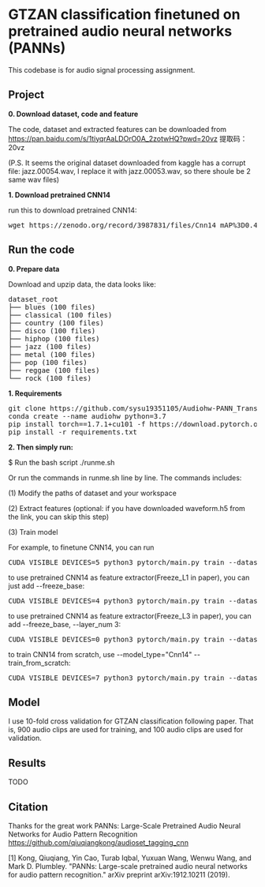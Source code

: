 # GTZAN classification finetuned on pretrained audio neural networks (PANNs)

This codebase is for audio signal processing assignment.

## Project
**0. Download dataset, code and feature** 

The code, dataset and extracted features can be downloaded from https://pan.baidu.com/s/1tiyqrAaLDOrO0A_2zotwHQ?pwd=20vz
提取码：20vz

(P.S. It seems the original dataset downloaded from kaggle has a corrupt file: jazz.00054.wav, I replace it with jazz.00053.wav, so there shoule be 2 same wav files)


**1. Download pretrained CNN14** 

run this to download pretrained CNN14:
<pre>
wget https://zenodo.org/record/3987831/files/Cnn14_mAP%3D0.431.pth?download=1
</pre>

## Run the code

**0. Prepare data** 

Download and upzip data, the data looks like:

<pre>
dataset_root
├── blues (100 files)
├── classical (100 files)
├── country (100 files)
├── disco (100 files)
├── hiphop (100 files)
├── jazz (100 files)
├── metal (100 files)
├── pop (100 files)
├── reggae (100 files)
└── rock (100 files)
</pre>

**1. Requirements**

<pre>
git clone https://github.com/sysu19351105/Audiohw-PANN_Transfer_GTZAN.git
conda create --name audiohw python=3.7
pip install torch==1.7.1+cu101 -f https://download.pytorch.org/whl/torch_stable.html
pip install -r requirements.txt
</pre>


**2. Then simply run:**

$ Run the bash script ./runme.sh

Or run the commands in runme.sh line by line. The commands includes:

(1) Modify the paths of dataset and your workspace

(2) Extract features
(optional: if you have downloaded waveform.h5 from the link, you can skip this step)

(3) Train model

For example, to finetune CNN14, you can run
<pre>
CUDA_VISIBLE_DEVICES=5 python3 pytorch/main.py train --dataset_dir="/data1/nys_new/audiohw/PANN/GTZAN/Data/genres_original" --workspace="/data1/nys_new/audiohw/PANN/finetune" --holdout_fold=1 --model_type="Transfer_Cnn14" --pretrained_checkpoint_path="/data1/nys_new/audiohw/PANN/Cnn14_mAP=0.431.pth" --loss_type=clip_nll --augmentation='mixup' --learning_rate=1e-4 --batch_size=32 --resume_iteration=0 --stop_iteration=10000  --cuda
</pre>

to use pretrained CNN14 as feature extractor(Freeze_L1 in paper), you can just add --freeze_base:
<pre>
CUDA_VISIBLE_DEVICES=4 python3 pytorch/main.py train --dataset_dir="/data1/nys_new/audiohw/PANN/GTZAN/Data/genres_original" --workspace="/data1/nys_new/audiohw/PANN/finetune" --holdout_fold=1 --model_type="Transfer_Cnn14" --pretrained_checkpoint_path="/data1/nys_new/audiohw/PANN/Cnn14_mAP=0.431.pth" --freeze_base --loss_type=clip_nll --augmentation='mixup' --learning_rate=1e-4 --batch_size=32 --resume_iteration=0 --stop_iteration=10000 --cuda
</pre>

to use pretrained CNN14 as feature extractor(Freeze_L3 in paper), you can add --freeze_base, --layer_num 3:
<pre>
CUDA_VISIBLE_DEVICES=0 python3 pytorch/main.py train --dataset_dir="/data1/nys_new/audiohw/PANN/GTZAN/Data/genres_original" --workspace="/data1/nys_new/audiohw/PANN/finetune" --holdout_fold=1 --model_type="Transfer_Cnn14" --pretrained_checkpoint_path="/data1/nys_new/audiohw/PANN/Cnn14_mAP=0.431.pth" --loss_type=clip_nll --augmentation='mixup' --learning_rate=1e-4 --batch_size=32 --resume_iteration=0 --stop_iteration=10000 --freeze_base --layer_num 3 --cuda
</pre>

to train CNN14 from scratch, use --model_type="Cnn14" --train_from_scratch:
<pre>
CUDA_VISIBLE_DEVICES=7 python3 pytorch/main.py train --dataset_dir="/data1/nys_new/audiohw/PANN/GTZAN/Data/genres_original" --workspace="/data1/nys_new/audiohw/PANN/finetune" --holdout_fold=1 --model_type="Cnn14" --pretrained_checkpoint_path="" --train_from_scratch --loss_type=clip_nll --augmentation='mixup' --learning_rate=1e-4 --batch_size=32 --resume_iteration=0 --stop_iteration=10000 --cuda
</pre>

## Model
I use 10-fold cross validation for GTZAN classification following paper. That is, 900 audio clips are used for training, and 100 audio clips are used for validation.

## Results
TODO


## Citation
Thanks for the great work PANNs: Large-Scale Pretrained Audio Neural Networks for Audio Pattern Recognition
https://github.com/qiuqiangkong/audioset_tagging_cnn

[1] Kong, Qiuqiang, Yin Cao, Turab Iqbal, Yuxuan Wang, Wenwu Wang, and Mark D. Plumbley. "PANNs: Large-scale pretrained audio neural networks for audio pattern recognition." arXiv preprint arXiv:1912.10211 (2019).
